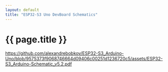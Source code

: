 ```yaml
---
layout: default
title: "ESP32-S3 Uno DevBoard Schematics"
---
```


{{ page.title }}
================

https://github.com/alexandrebobkov/ESP32-S3_Arduino-Uno/blob/9575373f9068746664d09406c00251d1236720c5/assets/ESP32-S3_Arduino-Schematic_v5.2.pdf
